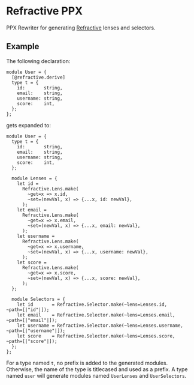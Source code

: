 # Refractive PPX

PPX Rewriter for generating [Refractive](https://github.com/tizoc/refractive) lenses and selectors.

## Example

The following declaration:

```reason
module User = {
  [@refractive.derive]
  type t = {
    id:       string,
    email:    string,
    username: string,
    score:    int,
  };
};
```

gets expanded to:

```reason
module User = {
  type t = {
    id:       string,
    email:    string,
    username: string,
    score:    int,
  };

  module Lenses = {
    let id =
      Refractive.Lens.make(
        ~get=x => x.id,
        ~set=(newVal, x) => {...x, id: newVal},
      );
    let email =
      Refractive.Lens.make(
        ~get=x => x.email,
        ~set=(newVal, x) => {...x, email: newVal},
      );
    let username =
      Refractive.Lens.make(
        ~get=x => x.username,
        ~set=(newVal, x) => {...x, username: newVal},
      );
    let score =
      Refractive.Lens.make(
        ~get=x => x.score,
        ~set=(newVal, x) => {...x, score: newVal},
      );
  };

  module Selectors = {
    let id       = Refractive.Selector.make(~lens=Lenses.id,       ~path=[|"id"|]);
    let email    = Refractive.Selector.make(~lens=Lenses.email,    ~path=[|"email"|]);
    let username = Refractive.Selector.make(~lens=Lenses.username, ~path=[|"username"|]);
    let score    = Refractive.Selector.make(~lens=Lenses.score,    ~path=[|"score"|]);
  };
};
```

For a type named `t`, no prefix is added to the generated modules. Otherwise, the name of the type is titlecased and used as a prefix. A type named `user` will generate modules named `UserLenses` and `UserSelectors`.